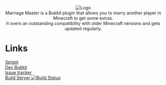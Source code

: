 <div style="text-align:center"><img src ="https://pcgamingfreaks.at/images/marriagemaster.png" alt="Logo" /></div>
<div style="text-align:center">Marriage Master is a Bukkit plugin that allows you to marry another player in Minecraft to get some extras.<br/>
It overs an outstanding compatibility with older Minecraft versions and gets updated regularly.</div>



# Links
[Spigot](https://www.spigotmc.org/resources/marriage-master.19273/)</br>
[Dev Bukkit](http://dev.bukkit.org/bukkit-plugins/marriage-master/)</br>
[Issue tracker](https://github.com/GeorgH93/Bukkit_MarriageMaster/issues)</br>
[Build Server ![Build Status](http://ci.pcgamingfreaks.at/job/Bukkit_MarriageMaster_V1/badge/icon)](http://ci.pcgamingfreaks.at/job/Bukkit_MarriageMaster_V1/)